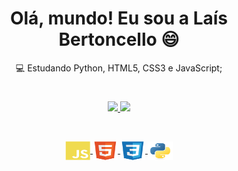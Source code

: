 ### 

<h1 align="center">
  Olá, mundo! Eu sou a Laís Bertoncello 😄
</h1>

  <p align="center"> 💻 Estudando Python, HTML5, CSS3 e JavaScript; </p> 

#

 <div>
  <p align="center">
  <a href="https://github.com/laisgranero">
  <img height="160em" src="https://github-readme-stats.vercel.app/api?username=laisgranero&show_icons=true&theme=jolly&include_all_commits=true&count_private=true"/>
  <img height="160em" src="https://github-readme-stats.vercel.app/api/top-langs/?username=laisgranero&layout=compact&langs_count=7&theme=jolly"/>
  </p>
</div>
  
  <div style="display: inline_block"><br>
  <p align="center">
  <img align="center" alt="Rafa-Js" height="30" width="40" src="https://raw.githubusercontent.com/devicons/devicon/master/icons/javascript/javascript-plain.svg">
  <img align="center" alt="Rafa-HTML" height="30" width="40" src="https://raw.githubusercontent.com/devicons/devicon/master/icons/html5/html5-original.svg">
  <img align="center" alt="Rafa-CSS" height="30" width="40" src="https://raw.githubusercontent.com/devicons/devicon/master/icons/css3/css3-original.svg">
  <img align="center" alt="Rafa-Python" height="30" width="40" src="https://raw.githubusercontent.com/devicons/devicon/master/icons/python/python-original.svg">
  </p>
</div>
